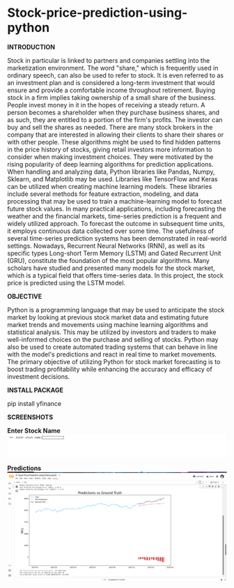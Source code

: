 # Stock-price-prediction-using-python
**INTRODUCTION**

Stock in particular is linked to partners and companies settling into the marketization environment. The word "share," which is frequently used in ordinary speech, can also be used to refer to stock. It is even referred to as an investment plan and is considered a long-term investment that would ensure and provide a comfortable income throughout retirement. Buying stock in a firm implies taking ownership of a small share of the business. People invest money in it in the hopes of receiving a steady return. A person becomes a shareholder when they purchase business shares, and as such, they are entitled to a portion of the firm's profits. The investor can buy and sell the shares as needed. There are many stock brokers in the company that are interested in allowing their clients to share their shares or with other people. These algorithms might be used to find hidden patterns in the price history of stocks, giving retail investors more information to consider when making investment choices. They were motivated by the rising popularity of deep learning algorithms for prediction applications.
When handling and analyzing data, Python libraries like Pandas, Numpy, Sklearn, and Matplotlib may be used. Libraries like TensorFlow and Keras can be utilized when creating machine learning models. These libraries include several methods for feature extraction, modeling, and data processing that may be used to train a machine-learning model to forecast future stock values.
In many practical applications, including forecasting the weather and the financial markets, time-series prediction is a frequent and widely utilized approach. To forecast the outcome in subsequent time units, it employs continuous data collected over some time. The usefulness of several time-series prediction systems has been demonstrated in real-world settings. Nowadays, Recurrent Neural Networks (RNN), as well as its specific types Long-short Term Memory (LSTM) and Gated Recurrent Unit (GRU), constitute the foundation of the most popular algorithms. Many scholars have studied and presented many models for the stock market, which is a typical field that offers time-series data. In this project, the stock price is predicted using the LSTM model.

**OBJECTIVE**

Python is a programming language that may be used to anticipate the stock market by looking at previous stock market data and estimating future market trends and movements using machine learning algorithms and statistical analysis. This may be utilized by investors and traders to make well-informed choices on the purchase and selling of stocks. Python may also be used to create automated trading systems that can behave in line with the model's predictions and react in real time to market movements. The primary objective of utilizing Python for stock market forecasting is to boost trading profitability while enhancing the accuracy and efficacy of investment decisions.

**INSTALL PACKAGE**

pip install yfinance

**SCREENSHOTS**

  **Enter Stock Name**
![logo](https://github.com/Kushwaha2k01/Stock-price-prediction-using-python/blob/main/Enter%20The%20Stock%20Name%20.png)

  **Predictions**
![logo](https://github.com/Kushwaha2k01/Stock-price-prediction-using-python/blob/main/Predictions%20and%20Grround%20Truth%20.png)
